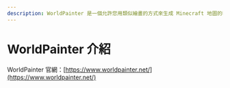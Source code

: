 ```yaml
---
description: WorldPainter 是一個允許您用類似繪畫的方式來生成 Minecraft 地圖的軟體，在上面雕刻和塑造地形、塗上方塊、樹木、雪和冰等等等等。
---
```


# WorldPainter 介紹

WorldPainter 官網：[https://www.worldpainter.net/](https://www.worldpainter.net/)
